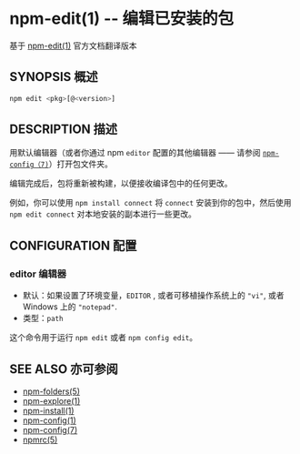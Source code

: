 npm-edit(1) -- 编辑已安装的包
========================================
基于 [npm-edit(1)](https://github.com/npm/npm/blob/latest/doc/cli/npm-edit.md) 官方文档翻译版本

## SYNOPSIS 概述
```bash
npm edit <pkg>[@<version>]
```


## DESCRIPTION 描述

用默认编辑器（或者你通过 npm `editor` 配置的其他编辑器 —— 请参阅 [`npm-config（7)`](https://docs.npmjs.com/misc/config)）打开包文件夹。

编辑完成后，包将重新被构建，以便接收编译包中的任何更改。

例如，你可以使用 `npm install connect` 将 `connect` 安装到你的包中，然后使用 `npm edit connect` 对本地安装的副本进行一些更改。

## CONFIGURATION 配置

### editor 编辑器

* 默认：如果设置了环境变量，`EDITOR` , 或者可移植操作系统上的 `"vi"`, 或者 Windows 上的 `"notepad"`.
* 类型：`path`

这个命令用于运行 `npm edit` 或者 `npm config edit`。

## SEE ALSO 亦可参阅

* [npm-folders(5)](https://docs.npmjs.com/files/folders)
* [npm-explore(1)](https://docs.npmjs.com/cli/explore)
* [npm-install(1)](https://docs.npmjs.com/cli/install)
* [npm-config(1)](https://docs.npmjs.com/cli/config)
* [npm-config(7)](https://docs.npmjs.com/misc/config)
* [npmrc(5)](https://docs.npmjs.com/files/npmrc)
